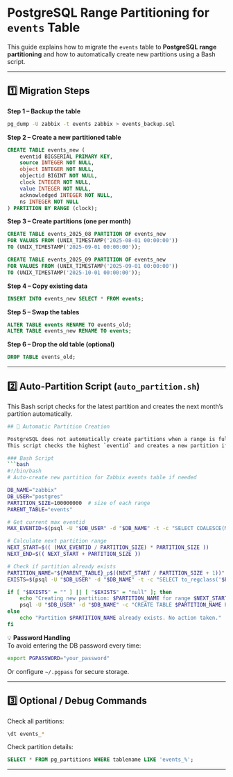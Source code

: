 # PostgreSQL Range Partitioning for `events` Table

This guide explains how to migrate the `events` table to **PostgreSQL range partitioning** and how to automatically create new partitions using a Bash script.

---

## 1️⃣ Migration Steps

**Step 1 – Backup the table**
```bash
pg_dump -U zabbix -t events zabbix > events_backup.sql
```

**Step 2 – Create a new partitioned table**
```sql
CREATE TABLE events_new (
    eventid BIGSERIAL PRIMARY KEY,
    source INTEGER NOT NULL,
    object INTEGER NOT NULL,
    objectid BIGINT NOT NULL,
    clock INTEGER NOT NULL,
    value INTEGER NOT NULL,
    acknowledged INTEGER NOT NULL,
    ns INTEGER NOT NULL
) PARTITION BY RANGE (clock);
```

**Step 3 – Create partitions (one per month)**
```sql
CREATE TABLE events_2025_08 PARTITION OF events_new
FOR VALUES FROM (UNIX_TIMESTAMP('2025-08-01 00:00:00')) 
TO (UNIX_TIMESTAMP('2025-09-01 00:00:00'));

CREATE TABLE events_2025_09 PARTITION OF events_new
FOR VALUES FROM (UNIX_TIMESTAMP('2025-09-01 00:00:00')) 
TO (UNIX_TIMESTAMP('2025-10-01 00:00:00'));
```

**Step 4 – Copy existing data**
```sql
INSERT INTO events_new SELECT * FROM events;
```

**Step 5 – Swap the tables**
```sql
ALTER TABLE events RENAME TO events_old;
ALTER TABLE events_new RENAME TO events;
```

**Step 6 – Drop the old table (optional)**
```sql
DROP TABLE events_old;
```

---

## 2️⃣ Auto-Partition Script (`auto_partition.sh`)

This Bash script checks for the latest partition and creates the next month’s partition automatically.

```bash
## 🔄 Automatic Partition Creation

PostgreSQL does not automatically create partitions when a range is full.  
This script checks the highest `eventid` and creates a new partition if needed.

### Bash Script
```bash
#!/bin/bash
# Auto-create new partition for Zabbix events table if needed

DB_NAME="zabbix"
DB_USER="postgres"
PARTITION_SIZE=100000000  # size of each range
PARENT_TABLE="events"

# Get current max eventid
MAX_EVENTID=$(psql -U "$DB_USER" -d "$DB_NAME" -t -c "SELECT COALESCE(MAX(eventid),0) FROM $PARENT_TABLE;" | tr -d '[:space:]')

# Calculate next partition range
NEXT_START=$(( (MAX_EVENTID / PARTITION_SIZE) * PARTITION_SIZE ))
NEXT_END=$(( NEXT_START + PARTITION_SIZE ))

# Check if partition already exists
PARTITION_NAME="${PARENT_TABLE}_p$((NEXT_START / PARTITION_SIZE + 1))"
EXISTS=$(psql -U "$DB_USER" -d "$DB_NAME" -t -c "SELECT to_regclass('$PARTITION_NAME');" | tr -d '[:space:]')

if [ "$EXISTS" = "" ] || [ "$EXISTS" = "null" ]; then
    echo "Creating new partition: $PARTITION_NAME for range $NEXT_START to $NEXT_END..."
    psql -U "$DB_USER" -d "$DB_NAME" -c "CREATE TABLE $PARTITION_NAME PARTITION OF $PARENT_TABLE FOR VALUES FROM ($NEXT_START) TO ($NEXT_END);"
else
    echo "Partition $PARTITION_NAME already exists. No action taken."
fi

```

💡 **Password Handling**  
To avoid entering the DB password every time:  
```bash
export PGPASSWORD="your_password"
```
Or configure `~/.pgpass` for secure storage.

---

## 3️⃣ Optional / Debug Commands

Check all partitions:
```bash
\dt events_*
```

Check partition details:
```sql
SELECT * FROM pg_partitions WHERE tablename LIKE 'events_%';
```

---
